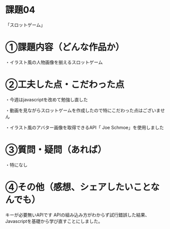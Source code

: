 # 課題04
「スロットゲーム」

# ①課題内容（どんな作品か）
・イラスト風の人物画像を揃えるスロットゲーム

# ②工夫した点・こだわった点
・今週はjavascriptを改めて勉強し直した

・動画を見ながらスロットゲームを作成したので特にこだわった点はございません

・イラスト風のアバター画像を取得できるAPI「 Joe Schmoe」を使用しました

# ③質問・疑問（あれば）
・特になし
 
# ④その他（感想、シェアしたいことなんでも）
キーが必要無いAPIです
APIの組み込み方がわからず試行錯誤した結果、Javascriptを基礎から学び直すことにしました。
